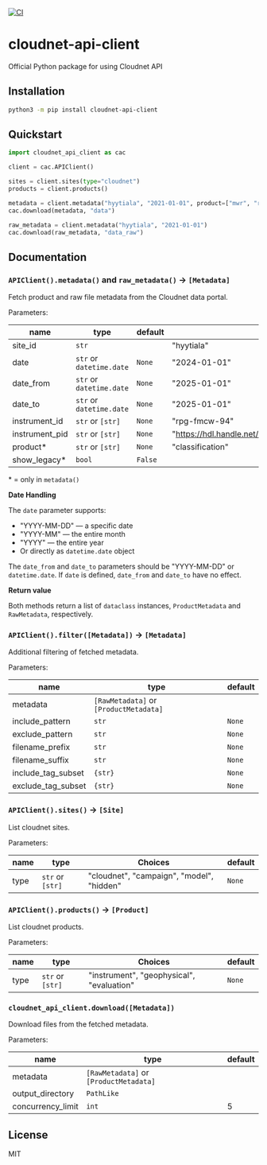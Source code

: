 [![CI](https://github.com/actris-cloudnet/cloudnet-api-client/actions/workflows/test.yml/badge.svg)](https://github.com/actris-cloudnet/cloudnet-api-client/actions/workflows/test.yml)

# cloudnet-api-client

Official Python package for using Cloudnet API

## Installation

```bash
python3 -m pip install cloudnet-api-client
```

## Quickstart

```python
import cloudnet_api_client as cac

client = cac.APIClient()

sites = client.sites(type="cloudnet")
products = client.products()

metadata = client.metadata("hyytiala", "2021-01-01", product=["mwr", "radar"])
cac.download(metadata, "data")

raw_metadata = client.metadata("hyytiala", "2021-01-01")
cac.download(raw_metadata, "data_raw")
```

## Documentation

### `APIClient().metadata()` and `raw_metadata()` &rarr; `[Metadata]`

Fetch product and raw file metadata from the Cloudnet data portal.

Parameters:

| name           | type                     | default | example                                              |
| -------------- | ------------------------ | ------- | ---------------------------------------------------- |
| site_id        | `str`                    |         | "hyytiala"                                           |
| date           | `str` or `datetime.date` | `None`  | "2024-01-01"                                         |
| date_from      | `str` or `datetime.date` | `None`  | "2025-01-01"                                         |
| date_to        | `str` or `datetime.date` | `None`  | "2025-01-01"                                         |
| instrument_id  | `str` or `[str]`         | `None`  | "rpg-fmcw-94"                                        |
| instrument_pid | `str` or `[str]`         | `None`  | "https://hdl.handle.net/21.12132/3.191564170f8a4686" |
| product\*      | `str` or `[str]`         | `None`  | "classification"                                     |
| show_legacy\*  | `bool`                   | `False` |                                                      |

\* = only in `metadata()`

**Date Handling**

The `date` parameter supports:

- "YYYY-MM-DD" — a specific date
- "YYYY-MM" — the entire month
- "YYYY" — the entire year
- Or directly as `datetime.date` object

The `date_from` and `date_to` parameters should be "YYYY-MM-DD" or `datetime.date`. If `date` is defined, `date_from` and `date_to` have no effect.

**Return value**

Both methods return a list of `dataclass` instances, `ProductMetadata` and `RawMetadata`, respectively.

### `APIClient().filter([Metadata])` &rarr; `[Metadata]`

Additional filtering of fetched metadata.

Parameters:

| name               | type                                   | default |
| ------------------ | -------------------------------------- | ------- |
| metadata           | `[RawMetadata]` or `[ProductMetadata]` |         |
| include_pattern    | `str`                                  | `None`  |
| exclude_pattern    | `str`                                  | `None`  |
| filename_prefix    | `str`                                  | `None`  |
| filename_suffix    | `str`                                  | `None`  |
| include_tag_subset | `{str}`                                | `None`  |
| exclude_tag_subset | `{str}`                                | `None`  |

### `APIClient().sites()` &rarr; `[Site]`

List cloudnet sites.

Parameters:

| name | type             | Choices                                   | default |
| ---- | ---------------- | ----------------------------------------- | ------- |
| type | `str` or `[str]` | "cloudnet", "campaign", "model", "hidden" | `None`  |

### `APIClient().products()` &rarr; `[Product]`

List cloudnet products.

Parameters:

| name | type             | Choices                                   | default |
| ---- | ---------------- | ----------------------------------------- | ------- |
| type | `str` or `[str]` | "instrument", "geophysical", "evaluation" | `None`  |

### `cloudnet_api_client.download([Metadata])`

Download files from the fetched metadata.

Parameters:

| name              | type                                   | default |
| ----------------- | -------------------------------------- | ------- |
| metadata          | `[RawMetadata]` or `[ProductMetadata]` |         |
| output_directory  | `PathLike`                             |         |
| concurrency_limit | `int`                                  | 5       |

## License

MIT
